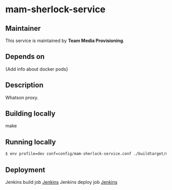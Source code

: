 # mam-sherlock-service

## Maintainer
This service is maintained by **Team Media Provisioning**.

## Depends on
{Add info about docker pods}

## Description
Whatson proxy.

## Building locally
make

## Running locally
```sh
$ env profile=dev conf=config/mam-sherlock-service.conf ./buildtarget/mam-sherlock-service
```

## Deployment

Jenkins build job [Jenkins](http://172.18.6.200:8080/view/VIC-Admin/job/mam-sherlock-service-build/)
Jenkins deploy job [Jenkins](http://172.18.6.200:8080/view/VIC-Admin/job/mam-sherlock-service-deploy/)
